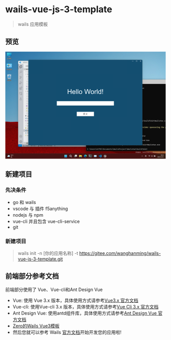 # wails-vue-js-3-template

> wails 应用模板
## 预览

![DesignSketch](./DesignSketch.png)

## 新建项目

### 先决条件
* go 和 wails
* vscode 与 插件 f5anything
* nodejs 与 npm
* vue-cli 并且包含 vue-cli-service
* git

### 新建项目
> wails init -n [你的应用名称] -t https://gitee.com/wanghanming/wails-vue-js-3-template.git

## 前端部分参考文档
前端部分使用了 Vue、Vue-cli和Ant Design Vue

* Vue: 使用 Vue 3.x 版本，具体使用方式请参考[Vue3.x 官方文档](https://v3.vuejs.org/guide/introduction.html)
* Vue-cli: 使用Vue-cli 3.x 版本，具体使用方式请参考[Vue Cli 3.x 官方文档](https://cli.vuejs.org/zh/guide/installation.html)
* Ant Design Vue: 使用antd组件库，具体使用方式请参考[Ant Design Vue 官方文档](https://www.antdv.com/docs/vue/introduce-cn/)
* [Zero的Wails Vue3模板](https://gitee.com/zero_clown/wails-vue3-template)
* 然后您就可以参考 Wails [官方文档](https://wails.top/zh-Hans/docs/introduction)开始开发您的应用啦!